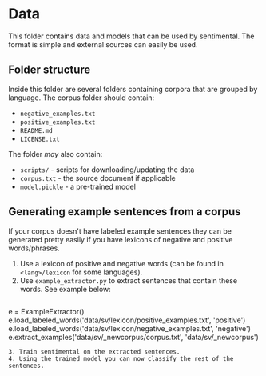 # Data
This folder contains data and models that can be used by sentimental. The format is simple and external sources can easily be used.

## Folder structure
Inside this folder are several folders containing corpora that are grouped by language. The corpus folder should contain:

- `negative_examples.txt`
- `positive_examples.txt`
- `README.md`
- `LICENSE.txt`

The folder *may* also contain:

- `scripts/` - scripts for downloading/updating the data
- `corpus.txt` - the source document if applicable
- `model.pickle` - a pre-trained model

## Generating example sentences from a corpus
If your corpus doesn't have labeled example sentences they can be generated pretty easily if you have lexicons of negative and positive words/phrases.

1. Use a lexicon of positive and negative words (can be found in `<lang>/lexicon` for some languages).
2. Use `example_extractor.py` to extract sentences that contain these words. See example below:
    ```python
e = ExampleExtractor()
e.load_labeled_words('data/sv/lexicon/positive_examples.txt', 'positive')
e.load_labeled_words('data/sv/lexicon/negative_examples.txt', 'negative')
e.extract_examples('data/sv/_newcorpus/corpus.txt', 'data/sv/_newcorpus')
  ```
3. Train sentimental on the extracted sentences.
4. Using the trained model you can now classify the rest of the sentences.

